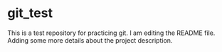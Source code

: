 # git_test
This is a test repository for practicing git.
I am editing the README file. Adding some more details about the project description.
